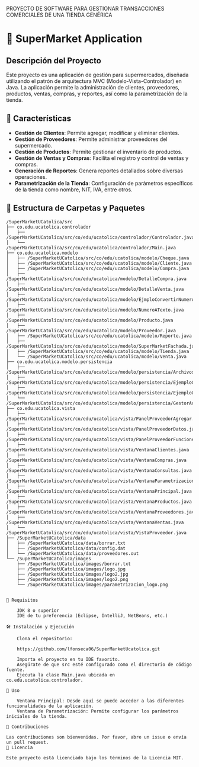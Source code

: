 PROYECTO DE SOFTWARE PARA GESTIONAR TRANSACCIONES
COMERCIALES DE UNA TIENDA GENÉRICA

# 🛒 SuperMarket Application

## Descripción del Proyecto

Este proyecto es una aplicación de gestión para supermercados, diseñada utilizando el patrón de arquitectura MVC (Modelo-Vista-Controlador) en Java. La aplicación permite la administración de clientes, proveedores, productos, ventas, compras, y reportes, así como la parametrización de la tienda.

## 🚀 Características

- **Gestión de Clientes**: Permite agregar, modificar y eliminar clientes.
- **Gestión de Proveedores**: Permite administrar proveedores del supermercado.
- **Gestión de Productos**: Permite gestionar el inventario de productos.
- **Gestión de Ventas y Compras**: Facilita el registro y control de ventas y compras.
- **Generación de Reportes**: Genera reportes detallados sobre diversas operaciones.
- **Parametrización de la Tienda**: Configuración de parámetros específicos de la tienda como nombre, NIT, IVA, entre otros.

## 📂 Estructura de Carpetas y Paquetes

```plaintext
/SuperMarketUCatolica/src
├── co.edu.ucatolica.controlador
│   ├── /SuperMarketUCatolica/src/co/edu/ucatolica/controlador/Controlador.java
│   └── /SuperMarketUCatolica/src/co/edu/ucatolica/controlador/Main.java
├── co.edu.ucatolica.modelo
│   ├── /SuperMarketUCatolica/src/co/edu/ucatolica/modelo/Cheque.java
│   ├── /SuperMarketUCatolica/src/co/edu/ucatolica/modelo/Cliente.java
│   ├── /SuperMarketUCatolica/src/co/edu/ucatolica/modelo/Compra.java
│   ├── /SuperMarketUCatolica/src/co/edu/ucatolica/modelo/DetalleCompra.java
│   ├── /SuperMarketUCatolica/src/co/edu/ucatolica/modelo/DetalleVenta.java
│   ├── /SuperMarketUCatolica/src/co/edu/ucatolica/modelo/EjmploConvertirNumeroATexto.java
│   ├── /SuperMarketUCatolica/src/co/edu/ucatolica/modelo/NumeroATexto.java
│   ├── /SuperMarketUCatolica/src/co/edu/ucatolica/modelo/Producto.java
│   ├── /SuperMarketUCatolica/src/co/edu/ucatolica/modelo/Proveedor.java
│   ├── /SuperMarketUCatolica/src/co/edu/ucatolica/modelo/Reporte.java
│   ├── /SuperMarketUCatolica/src/co/edu/ucatolica/modelo/SuperMarketFachada.java
│   ├── /SuperMarketUCatolica/src/co/edu/ucatolica/modelo/Tienda.java
│   └── /SuperMarketUCatolica/src/co/edu/ucatolica/modelo/Venta.java
├── co.edu.ucatolica.modelo.persistencia
│   ├── /SuperMarketUCatolica/src/co/edu/ucatolica/modelo/persistencia/ArchivosBinariosProveedor.java
│   ├── /SuperMarketUCatolica/src/co/edu/ucatolica/modelo/persistencia/EjemploGestorArchivos.java
│   ├── /SuperMarketUCatolica/src/co/edu/ucatolica/modelo/persistencia/EjemploGestorArchivosSerializado.java
│   └── /SuperMarketUCatolica/src/co/edu/ucatolica/modelo/persistencia/GestorArchivos.java
├── co.edu.ucatolica.vista
│   ├── /SuperMarketUCatolica/src/co/edu/ucatolica/vista/PanelProveedorAgregar.java
│   ├── /SuperMarketUCatolica/src/co/edu/ucatolica/vista/PanelProveedorDatos.java
│   ├── /SuperMarketUCatolica/src/co/edu/ucatolica/vista/PanelProveedorFuncionesNit.java
│   ├── /SuperMarketUCatolica/src/co/edu/ucatolica/vista/VentanaClientes.java
│   ├── /SuperMarketUCatolica/src/co/edu/ucatolica/vista/VentanaCompras.java
│   ├── /SuperMarketUCatolica/src/co/edu/ucatolica/vista/VentanaConsultas.java
│   ├── /SuperMarketUCatolica/src/co/edu/ucatolica/vista/VentanaParametrizacion.java
│   ├── /SuperMarketUCatolica/src/co/edu/ucatolica/vista/VentanaPrincipal.java
│   ├── /SuperMarketUCatolica/src/co/edu/ucatolica/vista/VentanaProductos.java
│   ├── /SuperMarketUCatolica/src/co/edu/ucatolica/vista/VentanaProveedores.java
│   ├── /SuperMarketUCatolica/src/co/edu/ucatolica/vista/VentanaVentas.java
│   └── /SuperMarketUCatolica/src/co/edu/ucatolica/vista/VistaProveedor.java
├── /SuperMarketUCatolica/data
│   ├── /SuperMarketUCatolica/data/borrar.txt
│   ├── /SuperMarketUCatolica/data/config.dat
│   └── /SuperMarketUCatolica/data/proveedores.out
└── /SuperMarketUCatolica/images
    ├── /SuperMarketUCatolica/images/borrar.txt
    ├── /SuperMarketUCatolica/images/logo.jpg
    ├── /SuperMarketUCatolica/images/logo2.jpg
    ├── /SuperMarketUCatolica/images/logo2.png
    └── /SuperMarketUCatolica/images/parametrizacion_logo.png


🔧 Requisitos

    JDK 8 o superior
    IDE de tu preferencia (Eclipse, IntelliJ, NetBeans, etc.)

🛠️ Instalación y Ejecución

    Clona el repositorio:

	https://github.com/lfonseca06/SuperMarketUcatolica.git
	
    Importa el proyecto en tu IDE favorito.
    Asegúrate de que src esté configurado como el directorio de código fuente.
    Ejecuta la clase Main.java ubicada en co.edu.ucatolica.controlador.

📘 Uso

    Ventana Principal: Desde aquí se puede acceder a las diferentes funcionalidades de la aplicación.
    Ventana de Parametrización: Permite configurar los parámetros iniciales de la tienda.

🤝 Contribuciones

Las contribuciones son bienvenidas. Por favor, abre un issue o envía un pull request.
📄 Licencia

Este proyecto está licenciado bajo los términos de la Licencia MIT.